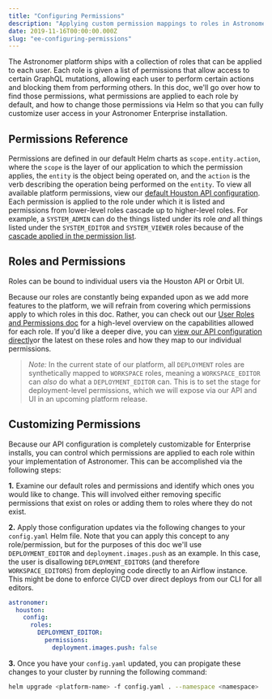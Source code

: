 ```yaml
---
title: "Configuring Permissions"
description: "Applying custom permission mappings to roles in Astronomer Enterprise."
date: 2019-11-16T00:00:00.000Z
slug: "ee-configuring-permissions"
---
```


The Astronomer platform ships with a collection of roles that can be applied to each user. Each role is given a list of permissions that allow access to certain GraphQL mutations, allowing each user to perform certain actions and blocking them from performing others. In this doc, we'll go over how to find those permissions, what permissions are applied to each role by default, and how to change those permissions via Helm so that you can fully customize user access in your Astronomer Enterprise installation.


## Permissions Reference

Permissions are defined in our default Helm charts as `scope.entity.action`, where the `scope` is the layer of our application to which the permission applies, the `entity` is the object being operated on, and the `action` is the verb describing the operation being performed on the `entity`. To view all available platform permissions, view our [default Houston API configuration](https://github.com/astronomer/houston-api/blob/master/config/default.yaml#L200). Each permission is applied to the role under which it is listed and permissions from lower-level roles cascade up to higher-level roles. For example, a `SYSTEM_ADMIN` can do the things listed under its role _and_ all things listed under the `SYSTEM_EDITOR` and `SYSTEM_VIEWER` roles because of the [cascade applied in the permission list](https://github.com/astronomer/houston-api/blob/master/config/default.yaml#L229).

## Roles and Permissions

Roles can be bound to individual users via the Houston API or Orbit UI.

Because our roles are constantly being expanded upon as we add more features to the platform, we will refrain from covering which permissions apply to which roles in this doc. Rather, you can check out our [User Roles and Permissions doc](https://www.astronomer.io/docs/rbac/) for a high-level overview on the capabilities allowed for each role. If you'd like a deeper dive, you can [view our API configuration directly](https://github.com/astronomer/houston-api/blob/master/config/default.yaml#L200)or the latest on these roles and how they map to our individual permissions.

> *Note:* In the current state of our platform, all `DEPLOYMENT` roles are synthetically mapped to `WORKSPACE` roles, meaning a `WORKSPACE_EDITOR` can *also* do what a `DEPLOYMENT_EDITOR` can. This is to set the stage for deployment-level permissions, which we will expose via our API and UI in an upcoming platform release.

## Customizing Permissions

Because our API configuration is completely customizable for Enterprise installs, you can control which permissions are applied to each role within your implementation of Astronomer. This can be accomplished via the following steps:

**1.**  Examine our default roles and permissions and identify which ones you would like to change. This will involved either removing specific permissions that exist on roles or adding them to roles where they do not exist.

**2.** Apply those configuration updates via the following changes to your `config.yaml` Helm file. Note that you can apply this concept to any role/permission, but for the purposes of this doc we'll use `DEPLOYMENT_EDITOR` and `deployment.images.push` as an example. In this case, the user is disallowing `DEPLOYMENT_EDITORS` (and therefore `WORKSPACE_EDITORS`) from deploying code directly to an Airflow instance. This might be done to enforce CI/CD over direct deploys from our CLI for all editors.

```yaml
astronomer:
  houston:
    config:
      roles:
        DEPLOYMENT_EDITOR:
          permissions:
            deployment.images.push: false
```

**3.** Once you have your `config.yaml` updated, you can propigate these changes to your cluster by running the following command:

```bash
helm upgrade <platform-name> -f config.yaml . --namespace <namespace>
```

             